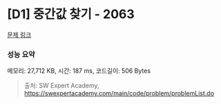 # [D1] 중간값 찾기 - 2063 

[문제 링크](https://swexpertacademy.com/main/code/problem/problemDetail.do?contestProbId=AV5QPsXKA2UDFAUq) 

### 성능 요약

메모리: 27,712 KB, 시간: 187 ms, 코드길이: 506 Bytes



> 출처: SW Expert Academy, https://swexpertacademy.com/main/code/problem/problemList.do